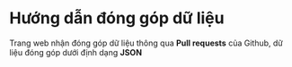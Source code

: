 # Hướng dẫn đóng góp dữ liệu
Trang web nhận đóng góp dữ liệu thông qua **Pull requests** của Github, dữ liệu đóng góp dưới định dạng **JSON**
